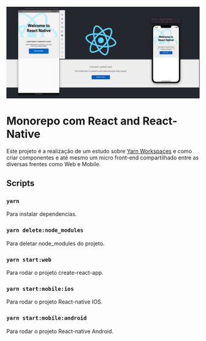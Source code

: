 ![enter image description here](https://github.com/siomar/Monorepo-React-React-Native/blob/main/monorepo.png?raw=true)

#  Monorepo com React and React-Native


Este projeto é a realização de um estudo sobre [Yarn Workspaces](https://classic.yarnpkg.com/lang/en/docs/workspaces/) e como criar componentes e até mesmo um micro front-end compartilhado entre as diversas frentes como Web e Mobile.
  

##  Scripts

  


###  `yarn`

Para instalar dependencias.

###  `yarn delete:node_modules`

Para deletar node_modules do projeto.

###  `yarn start:web`

Para rodar o projeto create-react-app.

###  `yarn start:mobile:ios`

Para rodar o projeto React-native IOS.  

###  `yarn start:mobile:android`

Para rodar o projeto React-native Android.  
